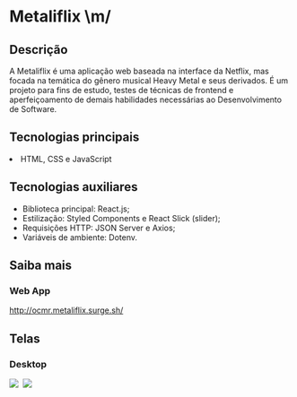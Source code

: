 # Metaliflix \m/

## Descrição
A Metaliflix é uma aplicação web baseada na interface da Netflix, mas focada na temática do gênero musical Heavy Metal e seus derivados. É um projeto para fins de estudo, testes de técnicas de frontend e aperfeiçoamento de demais habilidades necessárias ao Desenvolvimento de Software.

## Tecnologias principais
<li>HTML, CSS e JavaScript</li>     

## Tecnologias auxiliares
<ul>
  <li>Biblioteca principal: React.js;</li>
  <li>Estilização: Styled Components e React Slick (slider);</li> 
  <li>Requisições HTTP: JSON Server e Axios;</li> 
  <li>Variáveis de ambiente: Dotenv.</li>
</ul>

## Saiba mais

### Web App
http://ocmr.metaliflix.surge.sh/

## Telas

### Desktop
<kbd>
<img src='https://user-images.githubusercontent.com/55052153/90803097-a1a10680-e2ee-11ea-81e8-fb057042253a.png' width='auto' heigth='406' align-self='center'>
<img src='https://user-images.githubusercontent.com/55052153/90803468-2855e380-e2ef-11ea-9640-0eea0dfe4b9a.png' width='auto' heigth='406' align-self='center'>
</kbd>

